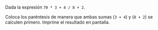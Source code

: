 Dada la expresión `70 * 3 + 4 / 8 + 2`.

Coloca los paréntesis de manera que ambas sumas (`3 + 4`) y (`8 + 2`) se calculen primero. Imprime el resultado en pantalla.
